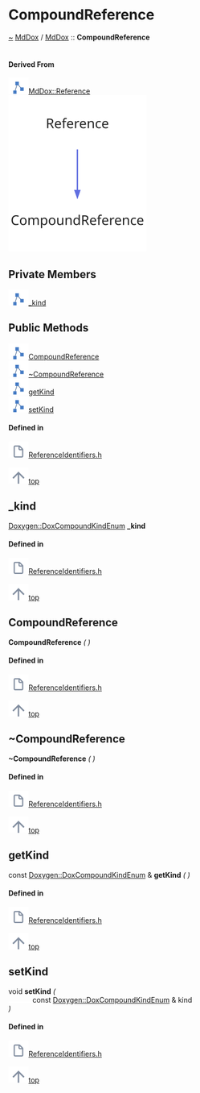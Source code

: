 <a id="compoundreference"></a>
<h1>CompoundReference</h1>
<a id="a01131"></a>
<a href="https://github.com/CharlesCarley/MdDox#~">~</a>
<a href="index.md#index">MdDox</a>
<span class="inline-text">/</span>
<a href="a00986.md#mddox">MdDox</a>
<span class="inline-text">::</span>
<span class="bold-text"><b>CompoundReference</b></span>
<br/>
<br/>
<a id="derived-from"></a>
<h4>Derived From</h4>
<div class="icon-link">
<img src="../images/class.svg"/><a href="a01127.md#reference">MdDox::Reference</a>
</div>
<img src="../images/dot/internal-diagram-6.dot.svg"/><br/>
<a id="private-members"></a>
<h2>Private Members</h2>
<span class="icon-list-item"><a href="#_kind" class="icon-list-item"><img src="../images/class.svg" class="icon-list-item"/><span class="icon-list-item">_kind</span>
</a>
</span>
<br/>
<a id="public-methods"></a>
<h2>Public Methods</h2>
<span class="icon-list-item"><a href="#compoundreference" class="icon-list-item"><img src="../images/class.svg" class="icon-list-item"/><span class="icon-list-item">CompoundReference</span>
</a>
</span>
<br/>
<span class="icon-list-item"><a href="#~compoundreference" class="icon-list-item"><img src="../images/class.svg" class="icon-list-item"/><span class="icon-list-item">~CompoundReference</span>
</a>
</span>
<br/>
<span class="icon-list-item"><a href="#getkind" class="icon-list-item"><img src="../images/class.svg" class="icon-list-item"/><span class="icon-list-item">getKind</span>
</a>
</span>
<br/>
<span class="icon-list-item"><a href="#setkind" class="icon-list-item"><img src="../images/class.svg" class="icon-list-item"/><span class="icon-list-item">setKind</span>
</a>
</span>
<br/>
<a id="defined-in"></a>
<h4>Defined in</h4>
<span class="icon-list-item"><a href="https://github.com/CharlesCarley/MdDox/blob/master/Source/MdDoxTree/ReferenceIdentifiers.h#L30" class="icon-list-item"><img src="../images/file.svg" class="icon-list-item"/><span class="icon-list-item">ReferenceIdentifiers.h</span>
</a>
</span>
<br/>
<br/>
<span class="icon-list-item"><a href="#compoundreference" class="icon-list-item"><img src="../images/jumpToTop.svg" class="icon-list-item"/><span class="icon-list-item">top</span>
</a>
</span>
<a id="_kind"></a>
<h2>_kind</h2>
<a href="a00991.md#doxcompoundkindenum">Doxygen::DoxCompoundKindEnum</a>
<span class="bold-text"><b>_kind</b></span>
<br/>
<a id="defined-in"></a>
<h4>Defined in</h4>
<span class="icon-list-item"><a href="https://github.com/CharlesCarley/MdDox/blob/master/Source/MdDoxTree/ReferenceIdentifiers.h#L32" class="icon-list-item"><img src="../images/file.svg" class="icon-list-item"/><span class="icon-list-item">ReferenceIdentifiers.h</span>
</a>
</span>
<br/>
<br/>
<span class="icon-list-item"><a href="#compoundreference" class="icon-list-item"><img src="../images/jumpToTop.svg" class="icon-list-item"/><span class="icon-list-item">top</span>
</a>
</span>
<br/>
<a id="compoundreference"></a>
<h2>CompoundReference</h2>
<span class="bold-text"><b>CompoundReference</b></span>
<span class="italic-text"><i>(</i></span>
<span class="italic-text"><i>)</i></span>
<a id="defined-in"></a>
<h4>Defined in</h4>
<span class="icon-list-item"><a href="https://github.com/CharlesCarley/MdDox/blob/master/Source/MdDoxTree/ReferenceIdentifiers.h#L35" class="icon-list-item"><img src="../images/file.svg" class="icon-list-item"/><span class="icon-list-item">ReferenceIdentifiers.h</span>
</a>
</span>
<br/>
<br/>
<span class="icon-list-item"><a href="#compoundreference" class="icon-list-item"><img src="../images/jumpToTop.svg" class="icon-list-item"/><span class="icon-list-item">top</span>
</a>
</span>
<br/>
<a id="~compoundreference"></a>
<h2>~CompoundReference</h2>
<span class="bold-text"><b>~CompoundReference</b></span>
<span class="italic-text"><i>(</i></span>
<span class="italic-text"><i>)</i></span>
<a id="defined-in"></a>
<h4>Defined in</h4>
<span class="icon-list-item"><a href="https://github.com/CharlesCarley/MdDox/blob/master/Source/MdDoxTree/ReferenceIdentifiers.h#L36" class="icon-list-item"><img src="../images/file.svg" class="icon-list-item"/><span class="icon-list-item">ReferenceIdentifiers.h</span>
</a>
</span>
<br/>
<br/>
<span class="icon-list-item"><a href="#compoundreference" class="icon-list-item"><img src="../images/jumpToTop.svg" class="icon-list-item"/><span class="icon-list-item">top</span>
</a>
</span>
<br/>
<a id="getkind"></a>
<h2>getKind</h2>
<span class="inline-text">const </span>
<a href="a00991.md#doxcompoundkindenum">Doxygen::DoxCompoundKindEnum</a>
<span class="inline-text"> &amp;</span>
<span class="bold-text"><b>getKind</b></span>
<span class="italic-text"><i>(</i></span>
<span class="italic-text"><i>)</i></span>
<a id="defined-in"></a>
<h4>Defined in</h4>
<span class="icon-list-item"><a href="https://github.com/CharlesCarley/MdDox/blob/master/Source/MdDoxTree/ReferenceIdentifiers.h#L38" class="icon-list-item"><img src="../images/file.svg" class="icon-list-item"/><span class="icon-list-item">ReferenceIdentifiers.h</span>
</a>
</span>
<br/>
<br/>
<span class="icon-list-item"><a href="#compoundreference" class="icon-list-item"><img src="../images/jumpToTop.svg" class="icon-list-item"/><span class="icon-list-item">top</span>
</a>
</span>
<br/>
<a id="setkind"></a>
<h2>setKind</h2>
<span class="inline-text">void</span>
<span class="bold-text"><b>setKind</b></span>
<span class="italic-text"><i>(</i></span>
<div class="paragraph">
<span class="paragraph"><img src="../images/horSpace24px.svg"/><span class="inline-text">const </span>
<a href="a00991.md#doxcompoundkindenum">Doxygen::DoxCompoundKindEnum</a>
<span class="inline-text"> &amp;</span>
<span class="inline-text">kind</span>
</span>
</div>
<span class="italic-text"><i>)</i></span>
<a id="defined-in"></a>
<h4>Defined in</h4>
<span class="icon-list-item"><a href="https://github.com/CharlesCarley/MdDox/blob/master/Source/MdDoxTree/ReferenceIdentifiers.h#L40" class="icon-list-item"><img src="../images/file.svg" class="icon-list-item"/><span class="icon-list-item">ReferenceIdentifiers.h</span>
</a>
</span>
<br/>
<br/>
<span class="icon-list-item"><a href="#compoundreference" class="icon-list-item"><img src="../images/jumpToTop.svg" class="icon-list-item"/><span class="icon-list-item">top</span>
</a>
</span>
<br/>
</div>
</div>
</body>
</html>
